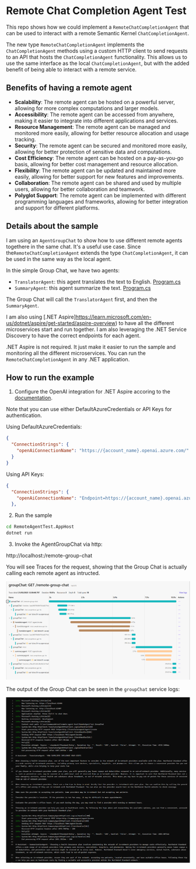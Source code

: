 # Remote Chat Completion Agent Test

This repo shows how we could implement a `RemoteChatCompletionAgent` that can be used to interact with a remote Semantic Kernel `ChatCompletionAgent`.

The new type `RemoteChatCompletionAgent` implements the `ChatCompletionAgent` methods using a custom HTTP client to send requests to an API that hosts the `ChatCompletionAgent` functionality. This allows us to use the same interface as the local `ChatCompletionAgent`, but with the added benefit of being able to interact with a remote service.

## Benefits of having a remote agent
- **Scalability**: The remote agent can be hosted on a powerful server, allowing for more complex computations and larger models.
- **Accessibility**: The remote agent can be accessed from anywhere, making it easier to integrate into different applications and services.
- **Resource Management**: The remote agent can be managed and monitored more easily, allowing for better resource allocation and usage tracking.
- **Security**: The remote agent can be secured and monitored more easily, allowing for better protection of sensitive data and computations.
- **Cost Efficiency**: The remote agent can be hosted on a pay-as-you-go basis, allowing for better cost management and resource allocation.
- **Flexibility**: The remote agent can be updated and maintained more easily, allowing for better support for new features and improvements.
- **Collaboration**: The remote agent can be shared and used by multiple users, allowing for better collaboration and teamwork.
- **Polyglot Support**: The remote agent can be implemented with different programming languages and frameworks, allowing for better integration and support for different platforms.

## Details about the sample

I am using an `AgentGroupChat` to show how to use different remote agents togethere in the same chat. It's a useful use case. Since the`RemoteChatCompletionAgent` extends the type `ChatCompletionAgent`, it can be used in the same way as the local agent.

In thie simple Group Chat, we have two agents:
- `TranslatorAgent`: this agent translates the text to English. [Program.cs](./RemoteAgentTest.Agent1/Program.cs)
- `SummaryAgent`: this agent summarize the text. [Program.cs](./RemoteAgentTest.Agent2/Program.cs)

The Group Chat will call the `TranslatorAgent` first, and then the `SummaryAgent`.

I am also using [.NET Aspire]https://learn.microsoft.com/en-us/dotnet/aspire/get-started/aspire-overview) to have all the different microservices start and run together. I am also leveraging the .NET Service Discovery to have the correct endpoints for each agent.

.NET Aspire is not required. It just make it easier to run the sample and monitoring all the different microservices. You can run the `RemoteChatCompletionAgent` in any .NET application.

## How to run the example

1. Configure the OpenAI integration for .NET Aspire accoring to the [documentation](https://learn.microsoft.com/en-us/dotnet/aspire/azureai/azureai-openai-integration?tabs=dotnet-cli#connect-to-an-existing-azure-openai-service).

Note that you can use either DefaultAzureCredentials or API Keys for authentication.

Using DefaultAzureCredentials:

```json
{
  "ConnectionStrings": {
    "openAiConnectionName": "https://{account_name}.openai.azure.com/"
  }
}
```

Using API Keys:

```json
{
  "ConnectionStrings": {
    "openAiConnectionName": "Endpoint=https://{account_name}.openai.azure.com/;Key={api_key};"
  },
```

2. Run the sample

```bash
cd RemoteAgentTest.AppHost
dotnet run
```

3. Invoke the AgentGroupChat via http:

http://localhost:<PORT>/remote-group-chat

You will see Traces for the request, showing that the Group Chat is actually calling each remote agent as intructed.

![traces](./docs/Traces.png)

The output of the Group Chat can be seen in the `groupChat` service logs:

![output](./docs/Output.png)